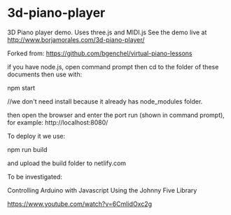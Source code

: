 3d-piano-player
===============

3D Piano player demo. Uses three.js and MIDI.js
See the demo live at http://www.borjamorales.com/3d-piano-player/

Forked from:
https://github.com/bgenchel/virtual-piano-lessons

if you have node.js, open command prompt then cd to the folder of these documents then use with:

npm start

//we don't need install because it already has node_modules folder.

then open the browser and enter the port run (shown in command prompt), for example:
http://localhost:8080/

To deploy it we use:

npm run build

and upload the build folder to netlify.com


To be investigated:

Controlling Arduino with Javascript Using the Johnny Five Library

https://www.youtube.com/watch?v=6CmIidOxc2g


